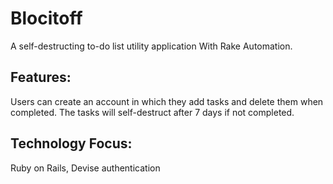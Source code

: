 # Blocitoff
A self-destructing to-do list utility application With Rake Automation.

## Features:
Users can create an account in which they add tasks and delete them when completed. The tasks will self-destruct after 7 days if not completed. 
## Technology Focus:
Ruby on Rails, Devise authentication

